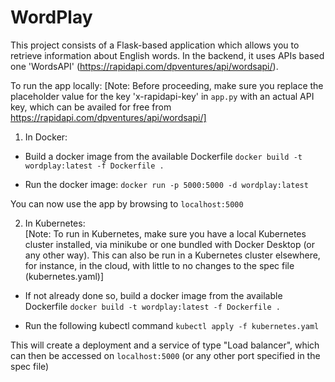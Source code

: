 # WordPlay
This project consists of a Flask-based application which allows you to retrieve information about English words. In the backend, it uses APIs based one 'WordsAPI' (https://rapidapi.com/dpventures/api/wordsapi/).


To run the app locally:
    [Note: Before proceeding, make sure you replace the placeholder value for the key 'x-rapidapi-key' in `app.py` with an actual API key, which can be availed for free from https://rapidapi.com/dpventures/api/wordsapi/]
1. In Docker:
- Build a docker image from the available Dockerfile
    `docker build -t wordplay:latest -f Dockerfile .`

- Run the docker image:
    `docker run -p 5000:5000 -d wordplay:latest`

You can now use the app by browsing to `localhost:5000`

2. In Kubernetes: \
    [Note: To run in Kubernetes, make sure you have a local Kubernetes cluster installed, via minikube or one bundled with Docker Desktop (or any other way). This can also be run in a Kubernetes cluster elsewhere, for instance, in the cloud, with little to no changes to the spec file (kubernetes.yaml)] 

- If not already done so, build a docker image from the available Dockerfile
    `docker build -t wordplay:latest -f Dockerfile .`

- Run the following kubectl command
    `kubectl apply -f kubernetes.yaml`

This will create a deployment and a service of type "Load balancer", which can then be accessed on `localhost:5000` (or any other port specified in the spec file)

